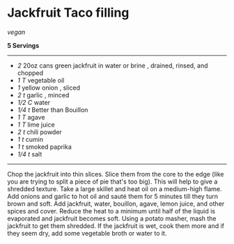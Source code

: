 # Jackfruit Taco filling

*vegan*

**5 Servings**

---

- *2* 20oz cans green jackfruit in water or brine , drained, rinsed, and chopped
- *1 T* vegetable oil
- *1* yellow onion , sliced
- *2 t* garlic , minced
- *1/2 C* water
- *1/4 t* Better than Bouillon
- *1 T*  agave
- *1 T* lime juice
- *2 t* chili powder
- *1 t* cumin
- *1 t* smoked paprika
- *1/4 t* salt

---

Chop the jackfruit into thin slices. Slice them from the core to the edge (like
you are trying to split a piece of pie that's too big). This will help to give
a shredded texture. Take a large skillet and heat oil on a medium-high flame.
Add onions and garlic to hot oil and sauté them for 5 minutes till they turn
brown and soft. Add jackfruit, water, bouillon, agave, lemon juice, and other
spices and cover. Reduce the heat to a minimum until half of the liquid is
evaporated and jackfruit becomes soft. Using a potato masher, mash the jackfruit
to get them shredded. If the jackfruit is wet, cook them more and if they seem
dry, add some vegetable broth or water to it.

